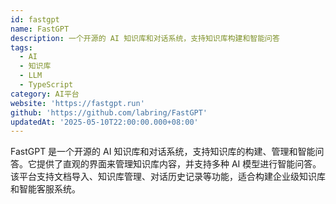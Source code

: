 ```yaml
---
id: fastgpt
name: FastGPT
description: 一个开源的 AI 知识库和对话系统，支持知识库构建和智能问答
tags:
  - AI
  - 知识库
  - LLM
  - TypeScript
category: AI平台
website: 'https://fastgpt.run'
github: 'https://github.com/labring/FastGPT'
updatedAt: '2025-05-10T22:00:00.000+08:00'
---
```


FastGPT 是一个开源的 AI 知识库和对话系统，支持知识库的构建、管理和智能问答。它提供了直观的界面来管理知识库内容，并支持多种 AI 模型进行智能问答。该平台支持文档导入、知识库管理、对话历史记录等功能，适合构建企业级知识库和智能客服系统。 